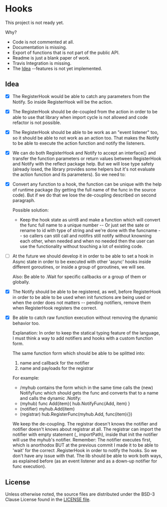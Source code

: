 # Hooks

This project is not ready yet.

Why?

- Code is not commented at all.
- Documentation is missing.
- Export of functions that is not part of the public API.
- Readme is just a blank paper of work.
- Travis Integration is missing.
- The [Idea](#idea) --features is not yet implemented. 
 

## Idea 

- [x] The RegisterHook would be able to catch any parameters
	from the Notify. So inside RegisterHook will be the action.

- [x] The RegisterHook should be de-coupled from the action
	in order to be able to use that library when import cycle
	is not allowed and code refactor is not possible.

- [x] The RegisterHook should be able to be work as an
	"event listener" too, so it should be able to not work
	as an action too. That makes the Notify to be able to execute
	the action function and notify the listeners.

- [x] We can do both RegisterHook and
	Notify to accept an interface{} and transfer the
	function parameters or return values between RegisterHook
	and Notify with the reflect package help.
	But we will lose type safety (already losed, the library
	provides some helpers but it's not evaluate the
	action function and its parameters).
	So we need to:

- [x] Convert any function to a hook, the function can be
	unique with the help of runtime package
	(by getting the full name of the func in the source code).
	But if we do that we lose the de-coupling described on second paragraph.
	
	Possible solution:
	- Keep the hook state as uint8 and make a function
	which will convert the func full name to
	a unique number -- Or just set the sate or rename to id with type of string and we're done with the funcname --
	so callers can still call
	and notifirs still notify without knowning each other, when needed and when no needed then
	the user can use the functionality without 
	touching a lot of existing code. 

- [ ] At the future we should develop it in order to be able to set a hook in Async state
    in order to be executed with other 'async' hooks inside different goroutines,
    or inside a group of goroutines, we will see. 

	Also:
	Be able to .Wait for specific callbacks or a group of them or globally.

- [x] The Notify should be able to be registered, as well, before RegisterHook in order to be able to be used
	when init functions are being used or when the order does not matters -- pending notifiers, remove them when RegisterHook registers the correct.

- [x] Be able to catch raw function execution without removing the dynamic behavior too. 

	Explanation: In order to keep the statical typing feature of the language, 
	I must think a way to add notifiers and hooks with a custom function form. 

	The same function form which should be able to be splitted into: 
	1. name and callback for the notifier
	2. name and payloads for the registrar

	For example:
	- /myhub contains the form which in the same time calls the (new) NotifyFunc which
		should gets the func and converts that to a name and calls the dynamic .Notify: 
	- (myhub) func Add(item){ hub.NotifyFunc(Add, item) }
	- (notifier) myhub.Add(item)
	- (registrar) hub.RegisterFunc(myhub.Add, func(item){})
	 
	 We keep the de-coupling. The registrar doesn't knows the notifier and notifier doesn't knows about registrar at all.
	 The registrar can import the notifier with empty statement (_ importPath), inside that init the notifier will use
	 the myhub's notifier. Remember: The notifier executes first, which is anorthodox BUT at the previous commit
	 I made it to be able to 'wait' for the correct .RegisterHook in order to notify the hooks. So we don't have any issue
	 with that. The lib should be able to work both ways, as explained before (as an event listener and as a down-up notifier for func execution).

## License

Unless otherwise noted, the source files are distributed
under the BSD-3 Clause License found in the [LICENSE file](LICENSE).